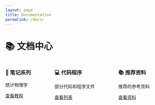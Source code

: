 ```yaml
---
layout: page
title: Documentation
permalink: /docs/
---
```


# 📚 文档中心

<div class="columns is-multiline">
  <div class="column is-4">
    <div class="card">
      <div class="card-content">
        <h3 class="title is-4">📒 笔记系列</h3>
        <p>统计物理学</p>
        <a href="{{ site.baseurl }}/docs/stas/" class="button is-primary">查看教程</a>
      </div>
    </div>
  </div>
  
  <div class="column is-4">
    <div class="card">
      <div class="card-content">
        <h3 class="title is-4">💻 代码程序</h3>
        <p>部分代码和程序文件</p>
        <a href="{{ site.baseurl }}/docs/codes/" class="button is-primary">查看列表</a>
      </div>
    </div>
  </div>
  
  <div class="column is-4">
    <div class="card">
      <div class="card-content">
        <h3 class="title is-4">📚 推荐资料</h3>
        <p>推荐的参考资料</p>
        <a href="{{ site.baseurl }}/docs/materials/" class="button is-primary">查看资料</a>
      </div>
    </div>
  </div>
</div>
